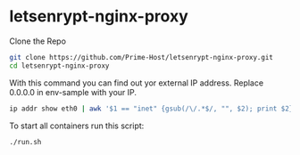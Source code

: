 # letsenrypt-nginx-proxy

Clone the Repo

```bash
git clone https://github.com/Prime-Host/letsenrypt-nginx-proxy.git
cd letsenrypt-nginx-proxy
```

With this command you can find out yor external IP address. Replace 0.0.0.0 in env-sample with your IP.
```bash
ip addr show eth0 | awk '$1 == "inet" {gsub(/\/.*$/, "", $2); print $2}'
```

To start all containers run this script:
```bash
./run.sh
```
